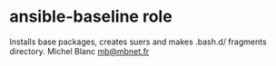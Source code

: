 ansible-baseline role
======================

Installs base packages, creates suers and makes .bash.d/ fragments
directory.
Michel Blanc <mb@mbnet.fr>
